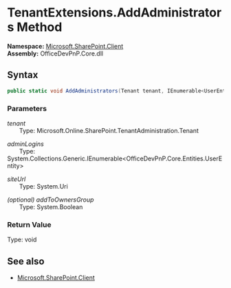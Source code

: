 # TenantExtensions.AddAdministrators Method  
  

**Namespace:** [Microsoft.SharePoint.Client](Microsoft.SharePoint.Client.md)  
**Assembly:** OfficeDevPnP.Core.dll  
## Syntax
```C#
public static void AddAdministrators(Tenant tenant, IEnumerable<UserEntity> adminLogins, Uri siteUrl, Boolean addToOwnersGroup)
```
### Parameters
*tenant*  
&emsp;&emsp;Type: Microsoft.Online.SharePoint.TenantAdministration.Tenant  

*adminLogins*  
&emsp;&emsp;Type: System.Collections.Generic.IEnumerable<OfficeDevPnP.Core.Entities.UserEntity>  

*siteUrl*  
&emsp;&emsp;Type: System.Uri  

*(optional) addToOwnersGroup*  
&emsp;&emsp;Type: System.Boolean  

### Return Value
Type: void  

## See also
- [Microsoft.SharePoint.Client](Microsoft.SharePoint.Client.md)
